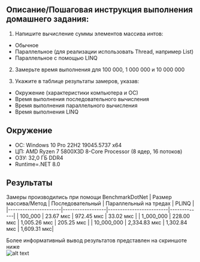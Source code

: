 ## Описание/Пошаговая инструкция выполнения домашнего задания:
1. Напишите вычисление суммы элементов массива интов:
-  Обычное
-  Параллельное (для реализации использовать Thread, например List)
-  Параллельное с помощью LINQ
2. Замерьте время выполнения для 100 000, 1 000 000 и 10 000 000
   
3. Укажите в таблице результаты замеров, указав:
-  Окружение (характеристики компьютера и ОС)
-  Время выполнения последовательного вычисления
-  Время выполнения параллельного вычисления
-  Время выполнения LINQ
## Окружение
- ОС: Windows 10 Pro 22H2 19045.5737 x64
- ЦП: AMD Ryzen 7 5800X3D 8-Core Processor (8 ядер, 16 потоков)
- ОЗУ: 32,0 ГБ DDR4
- Runtime=.NET 8.0

##  Результаты
Замеры производились при помощи BenchmarkDotNet
| Размер массива/Метод | Последовательный | Параллельный на тредах  | PLINQ       |
|----------------------|------------------|-------------------------|-------------|
| 100_000              | 23.67 мкс        | 972.45 мкс              | 33.02 мкс   |
| 1_000_000            | 228.00 мкс       | 1,005.26 мкс            | 205.25 мкс  |
| 10_000_000           | 2,334.83 мкс     | 1,302.84 мкс            | 1,609.31 мкс|

Более информативный вывод результатов представлен на скриншоте ниже  
![alt text](https://github.com/T1m-cpp/Otus.CSharp.Developer.Professional/blob/main/ДЗ4/img/result.png) 
